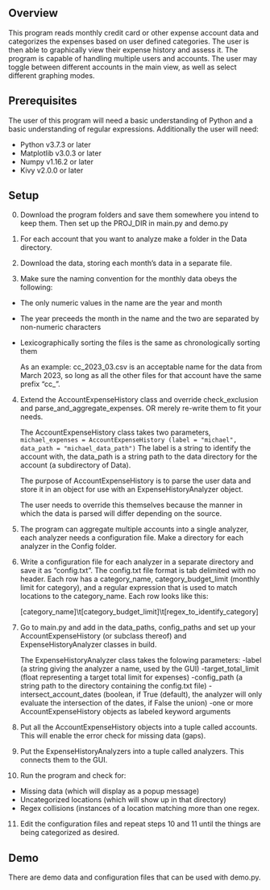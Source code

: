 ## Overview
This program reads monthly credit card or other expense account data and categorizes the expenses based on user defined categories. The user is then able to graphically view their expense history and assess it. The program is capable of handling multiple users and accounts. The user may toggle between different accounts in the main view, as well as select different graphing modes.

## Prerequisites
The user of this program will need a basic understanding of Python and a basic 
understanding of regular expressions. Additionally the user will need:
- Python     v3.7.3 or later
- Matplotlib v3.0.3 or later
- Numpy	     v1.16.2 or later
- Kivy       v2.0.0 or later

## Setup
0. Download the program folders and save them somewhere you intend to keep them. Then set up the PROJ_DIR in main.py and demo.py

1. For each account that you want to analyze make a folder in the Data directory.

2. Download the data, storing each month’s data in a separate file.

3. Make sure the naming convention for the monthly data obeys the following:
- The only numeric values in the name are the year and month
- The year preceeds the month in the name and the two are separated by non-numeric characters
- Lexicographically sorting the files is the same as chronologically sorting them

  As an example: cc_2023_03.csv is an acceptable name for the data from March 2023, 
  so long as all the other files for that account have the same prefix “cc_”.


4. Extend the AccountExpenseHistory class and override check_exclusion and parse_and_aggregate_expenses. 
   OR merely re-write them to fit your needs.

   The AccountExpenseHistory class takes two parameters,
   ```michael_expenses = AccountExpenseHistory (label = "michael", data_path = "michael_data_path")```
   The label is a string to identify the account with, the data_path is a string path to the 
   data directory for the account (a subdirectory of Data).

   The purpose of AccountExpenseHistory is to parse the user data and store it in an object for 
   use with an ExpenseHistoryAnalyzer object.

   The user needs to override this themselves because the manner in which the data is parsed will
   differ depending on the source.

5. The program can aggregate multiple accounts into a single analyzer, each analyzer needs a configuration file. 
   Make a directory for each analyzer in the Config folder.

6. Write a configuration file for each analyzer in a separate directory and save it as “config.txt”. 
   The config.txt file format is tab delimited with no header. Each row has a category_name, category_budget_limit 
   (monthly limit for category), and a regular expression that is used to match locations to the category_name. 
   Each row looks like this:

   [category_name]\t[category_budget_limit]\t[regex_to_identify_category]

7. Go to main.py and add in the data_paths, config_paths and set up your AccountExpenseHistory (or subclass thereof) 
   and ExpenseHistoryAnalyzer classes in build.

   The ExpenseHistoryAnalyzer class takes the folowing parameters:
   -label (a string giving the analyzer a name, used by the GUI)
   -target_total_limit (float representing a target total limit for expenses)
   -config_path (a string path to the directory containing the config.txt file)
   -intersect_account_dates (boolean, if True (default), the analyzer will only evaluate the intersection of the dates, if False the union)
   -one or more AccountExpenseHistory objects as labeled keyword arguments

8. Put all the AccountExpenseHistory objects into a tuple called accounts. This will enable the error check for missing data (gaps).

9. Put the ExpenseHistoryAnalyzers into a tuple called analyzers. This connects them to the GUI.

10. Run the program and check for:
- Missing data (which will display as a popup message)
- Uncategorized locations (which will show up in that directory)
- Regex collisions (instances of a location matching more than one regex.

11) Edit the configuration files and repeat steps 10 and 11 until the things are being categorized as desired.

## Demo
There are demo data and configuration files that can be used with demo.py.
